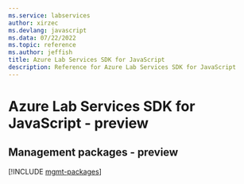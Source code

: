```yaml
---
ms.service: labservices
author: xirzec
ms.devlang: javascript
ms.data: 07/22/2022
ms.topic: reference
ms.author: jeffish
title: Azure Lab Services SDK for JavaScript
description: Reference for Azure Lab Services SDK for JavaScript
---
```

# Azure Lab Services SDK for JavaScript - preview

## Management packages - preview
[!INCLUDE [mgmt-packages](lab-services-mgmt-index.md)]